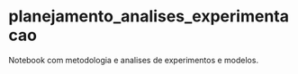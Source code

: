 # planejamento_analises_experimentacao
Notebook com metodologia e analises de experimentos e modelos.
